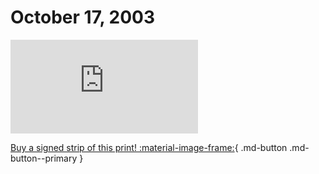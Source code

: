 # October 17, 2003

![](https://www.achewood.com/comic.php?date=10172003)

[Buy a signed strip of this print! :material-image-frame:](https://achewood-holiday-pop-up.myshopify.com/products/strip#10172003){ .md-button .md-button--primary }

